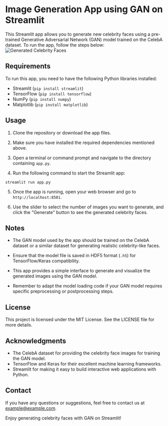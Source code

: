 # Image Generation App using GAN on Streamlit

This Streamlit app allows you to generate new celebrity faces using a pre-trained Generative Adversarial Network (GAN) model trained on the CelebA dataset. To run the app, follow the steps below:
![Generated Celebrity Faces](sample_generated_image.png)

## Requirements

To run this app, you need to have the following Python libraries installed:

- Streamlit (`pip install streamlit`)
- TensorFlow (`pip install tensorflow`)
- NumPy (`pip install numpy`)
- Matplotlib (`pip install matplotlib`)

## Usage

1. Clone the repository or download the app files.

2. Make sure you have installed the required dependencies mentioned above.

3. Open a terminal or command prompt and navigate to the directory containing `app.py`.

4. Run the following command to start the Streamlit app:

```
streamlit run app.py
```

5. Once the app is running, open your web browser and go to `http://localhost:8501`.

6. Use the slider to select the number of images you want to generate, and click the "Generate" button to see the generated celebrity faces.

## Notes

- The GAN model used by the app should be trained on the CelebA dataset or a similar dataset for generating realistic celebrity-like faces.

- Ensure that the model file is saved in HDF5 format (`.h5`) for TensorFlow/Keras compatibility.

- This app provides a simple interface to generate and visualize the generated images using the GAN model.

- Remember to adapt the model loading code if your GAN model requires specific preprocessing or postprocessing steps.

## License

This project is licensed under the MIT License. See the LICENSE file for more details.

## Acknowledgments

- The CelebA dataset for providing the celebrity face images for training the GAN model.
- TensorFlow and Keras for their excellent machine learning frameworks.
- Streamlit for making it easy to build interactive web applications with Python.

## Contact

If you have any questions or suggestions, feel free to contact us at example@example.com.

Enjoy generating celebrity faces with GAN on Streamlit!
